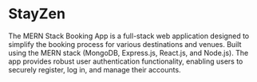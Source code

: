 # StayZen
The MERN Stack Booking App is a full-stack web application designed to simplify the booking process for various destinations and venues. Built using the MERN stack (MongoDB, Express.js, React.js, and Node.js). The app provides robust user authentication functionality, enabling users to securely register, log in, and manage their accounts. 
